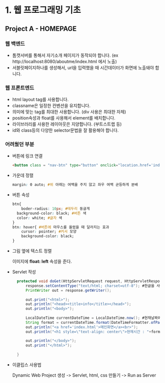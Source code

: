 # 1. 웹 프로그래밍 기초

## Project A - HOMEPAGE

### 웹 백엔드

- 톰캣서버를 통해서 자기소개 페이지가 동작되야 합니다. (ex http://localhost:8080/aboutme/index.html 에서 노출)
- 서블릿페이지하나를 생성해서, url을 입력했을 때 시간데이터가 화면에 노출돼야 합니다.

### 웹 프론트엔드

- html layout tag를 사용합니다.
- classname은 일정한 컨벤션을 유지합니다.
- 의미에 맞는 tag를 최대한 사용합니다. (div 사용은 최대한 자제)
- position속성과 float를 사용해서 element를 배치합니다.
- 라이브러리를 사용한 레이아웃은 지양합니다. (부트스트랩 등)
- id와 class등의 다양한 selector문법을 잘 활용해야 합니다.



### 어려웠던 부분

* 버튼에 링크 연결

  ```html
  <button class = "nav-btn" type="button" onclick="location.href='index.html'">홈</button>
  ```

* 가운데 정렬

  ```css
  margin: 0 auto; #위 아래는 여백을 주지 않고 좌우 여백 균등하게 분배
  ```

* 버튼 속성

  ```css
  btn{
      boder-radius: 10px; #테두리 둥글게
  	background-color: black; #버튼 색
  	color: white; #글자 색
  }
  btn: hover{ #버튼에 마우스를 올렸을 때 달라지는 효과
      cursor: pointer; #커서 모양
      background-color: black;
  }
  
  ```

* 그림 옆에 텍스트 정렬

  이미지에 **float: left** 속성을 준다.

* Servlet 작성

  ```java
  	protected void doGet(HttpServletRequest request, HttpServletResponse response) throws ServletException, IOException {
  		response.setContentType("text/html; charset=utf-8"); #한글을 사용할 때는 charset 지정해야 함
  		PrintWriter out = response.getWriter();
  		
  		out.print("<html>");
  		out.println("<head><title>info</title></head>");
  		out.println("<body>");
  		
  		LocalDateTime currentDateTime = LocalDateTime.now(); #현재날짜와 시간
  		String format = currentDateTime.format(DateTimeFormatter.ofPattern("yyyy/MM/dd HH:mm")); #원하는 방식으로 포맷
  		out.println("<a href='index.html'>메인화면</a><br>");
  		out.println("<h1 style=\"text-align: center\">현재시간 : "+format+"</h1>");
  		
  		out.println("</body>");
  		out.print("</html>");
  		
  	}
  ```


* 이클립스 사용법

  Dynamic Web Project 생성 -> Servlet, html, css 만들기 -> Run as Server
